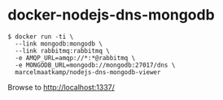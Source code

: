 # docker-nodejs-dns-mongodb

```
$ docker run -ti \
  --link mongodb:mongodb \
  --link rabbitmq:rabbitmq \
  -e AMQP_URL=amqp://*:*@rabbitmq \
  -e MONGODB_URL=mongodb://mongodb:27017/dns \
  marcelmaatkamp/nodejs-dns-mongodb-viewer
```

Browse to [http://localhost:1337/](http://localhost:1337/)
